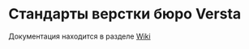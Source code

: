 # Стандарты верстки бюро Versta
Документация находится в разделе [Wiki](https://github.com/verstaburo/versta-standarts/wiki/%D0%92%D1%81%D1%82%D1%83%D0%BF%D0%BB%D0%B5%D0%BD%D0%B8%D0%B5-%D0%B8-%D0%BE%D0%B3%D0%BB%D0%B0%D0%B2%D0%BB%D0%B5%D0%BD%D0%B8%D0%B5)
